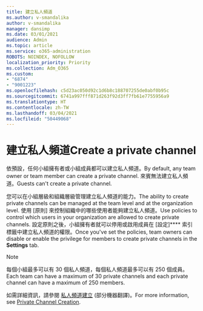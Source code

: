 ```yaml
---
title: 建立私人頻道
ms.author: v-smandalika
author: v-smandalika
manager: dansimp
ms.date: 03/01/2021
audience: Admin
ms.topic: article
ms.service: o365-administration
ROBOTS: NOINDEX, NOFOLLOW
localization_priority: Priority
ms.collection: Adm_O365
ms.custom:
- "6874"
- "9001223"
ms.openlocfilehash: c5d23ac050d92c1d6b8c188707255de0abf0b95c
ms.sourcegitcommit: 6741a997fff871d263f92d3ff7fb61e7755956a9
ms.translationtype: HT
ms.contentlocale: zh-TW
ms.lasthandoff: 03/04/2021
ms.locfileid: "50449068"
---
```

# <a name="create-a-private-channel"></a><span data-ttu-id="66912-102">建立私人頻道</span><span class="sxs-lookup"><span data-stu-id="66912-102">Create a private channel</span></span>

<span data-ttu-id="66912-103">依預設，任何小組擁有者或小組成員都可以建立私人頻道。</span><span class="sxs-lookup"><span data-stu-id="66912-103">By default, any team owner or team member can create a private channel.</span></span> <span data-ttu-id="66912-104">來賓無法建立私人頻道。</span><span class="sxs-lookup"><span data-stu-id="66912-104">Guests can't create a private channel.</span></span> 

<span data-ttu-id="66912-105">您可以在小組層級和組織層級管理建立私人頻道的能力。</span><span class="sxs-lookup"><span data-stu-id="66912-105">The ability to create private channels can be managed at the team level and at the organization level.</span></span> <span data-ttu-id="66912-106">使用 [原則] 來控制組織中的哪些使用者能夠建立私人頻道。</span><span class="sxs-lookup"><span data-stu-id="66912-106">Use policies to control which users in your organization are allowed to create private channels.</span></span> <span data-ttu-id="66912-107">設定原則之後，小組擁有者就可以停用或啟用成員在 [設定]\*\*\*\* 索引標籤中建立私人頻道的權限。</span><span class="sxs-lookup"><span data-stu-id="66912-107">Once you've set the policies, team owners can disable or enable the privilege for members to create private channels in the **Settings** tab.</span></span>

> [!NOTE]
> <span data-ttu-id="66912-108">每個小組最多可以有 30 個私人頻道，每個私人頻道最多可以有 250 個成員。</span><span class="sxs-lookup"><span data-stu-id="66912-108">Each team can have a maximum of 30 private channels and each private channel can have a maximum of 250 members.</span></span>

<span data-ttu-id="66912-109">如需詳細資訊，請參閱 [私人頻道建立](https://docs.microsoft.com/MicrosoftTeams/private-channels#private-channel-creation) (部分機器翻譯)。</span><span class="sxs-lookup"><span data-stu-id="66912-109">For more information, see [Private Channel Creation](https://docs.microsoft.com/MicrosoftTeams/private-channels#private-channel-creation).</span></span>


